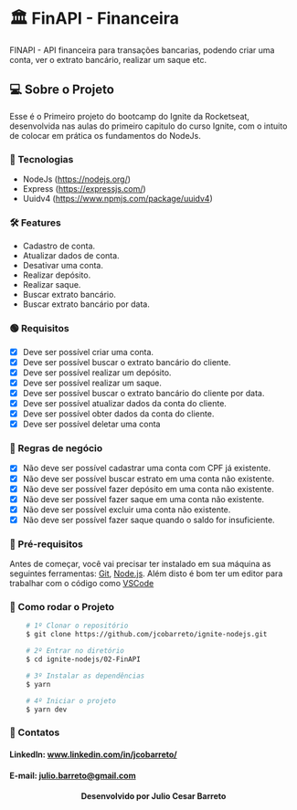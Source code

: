 # 🏛 FinAPI - Financeira

FINAPI - API financeira para transações bancarias, podendo criar uma conta, ver o extrato bancário,
realizar um saque etc.

## 💻 Sobre o Projeto

Esse é o Primeiro projeto do bootcamp do Ignite da Rocketseat, desenvolvida nas aulas do primeiro capitulo do curso Ignite, com o intuito de colocar em prática os fundamentos do NodeJs.

### 🧪 Tecnologias

- NodeJs (https://nodejs.org/)
- Express (https://expressjs.com/)
- Uuidv4 (https://www.npmjs.com/package/uuidv4)

### 🛠 Features

- Cadastro de conta.
- Atualizar dados de conta.
- Desativar uma conta.
- Realizar depósito.
- Realizar saque.
- Buscar extrato bancário.
- Buscar extrato bancário por data.

### 🟢 Requisitos

- [x] Deve ser possível criar uma conta.
- [x] Deve ser possível buscar o extrato bancário do cliente.
- [x] Deve ser possível realizar um depósito.
- [x] Deve ser possível realizar um saque.
- [x] Deve ser possível buscar o extrato bancário do cliente por data.
- [x] Deve ser possível atualizar dados da conta do cliente.
- [x] Deve ser possível obter dados da conta do cliente.
- [x] Deve ser possível deletar uma conta

### 🔴 Regras de negócio

- [x] Não deve ser possível cadastrar uma conta com CPF já existente.
- [x] Não deve ser possível buscar estrato em uma conta não existente.
- [x] Não deve ser possível fazer depósito em uma conta não existente.
- [x] Não deve ser possível fazer saque em uma conta não existente.
- [x] Não deve ser possível excluir uma conta não existente.
- [x] Não deve ser possível fazer saque quando o saldo for insuficiente.

### 🎲 Pré-requisitos

Antes de começar, você vai precisar ter instalado em sua máquina as seguintes ferramentas:
[Git](https://git-scm.com), [Node.js](https://nodejs.org/en/).
Além disto é bom ter um editor para trabalhar com o código como [VSCode](https://code.visualstudio.com/)

### 📌 Como rodar o Projeto

```bash
    # 1º Clonar o repositório
    $ git clone https://github.com/jcobarreto/ignite-nodejs.git

    # 2º Entrar no diretório
    $ cd ignite-nodejs/02-FinAPI

    # 3º Instalar as dependências
    $ yarn

    # 4º Iniciar o projeto
    $ yarn dev
```

### 🚀 Contatos

<h4>LinkedIn: <a href="https://www.linkedin.com/in/jcobarreto/">www.linkedin.com/in/jcobarreto/</a></h4>
<h4>E-mail: <a href="mailto://julio.barreto@gmailcom/">julio.barreto@gmail.com</a></h4>
<h4 align=center>Desenvolvido por Julio Cesar Barreto</h4>
